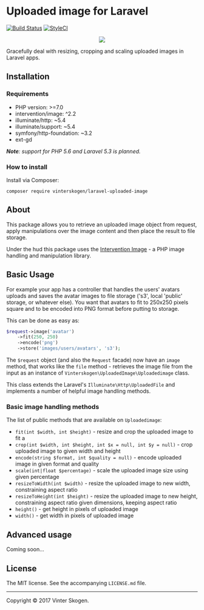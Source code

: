 # Uploaded image for Laravel

[![Build Status](https://travis-ci.org/vinterskogen/laravel-uploaded-image.svg?branch=master)](https://travis-ci.org/vinterskogen/laravel-uploaded-image) [![StyleCI](https://styleci.io/repos/103072768/shield?branch=master)](https://styleci.io/repos/103072768)

<p align="center"><a href="https://github.com/vinterskogen/laravel-uploaded-image" target="_blank"><img src="https://user-images.githubusercontent.com/8015372/30301362-f65eec58-9762-11e7-86cc-72137c48ba87.png"></a></p>

Gracefully deal with resizing, cropping and scaling uploaded images in Laravel
apps.

## Installation

### Requirements

- PHP version: >=7.0
- intervention/image: ^2.2
- illuminate/http: ~5.4
- illuminate/support: ~5.4
- symfony/http-foundation: ~3.2
- ext-gd

***Note**: support for PHP 5.6 and Laravel 5.3 is planned.*

### How to install

Install via Composer:

`composer require vinterskogen/laravel-uploaded-image`

## About 

This package allows you to retrieve an uploaded image object from request, apply
manipulations over the image content and then place the result to file storage.

Under the hud this package uses the [Intervention Image](http://image.intervention.io/) -
a PHP image handling and manipulation library.

## Basic Usage

For example your app has a controller that handles the users' avatars uploads 
and saves the avatar images to file storage ('s3', local 'public' storage, or
whatever else). You want that avatars to fit to 250x250 pixels square and to
be encoded into PNG format before putting to storage.

This can be done as easy as:

```php
$request->image('avatar')
	->fit(250, 250)
	->encode('png')
	->store('images/users/avatars', 's3');
```

The `$request` object (and also the `Request` facade) now have an `image`
method, that works like the `file` method - retrieves the image file from the
input as an instance of `Vinterskogen\UploadedImage\Uploadedimage` class. 

This class extends the Laravel's `Illuminate\Http\UploadedFile` and implements
a number of helpful image handling methods.

### Basic image handling methods

The list of public methods that are available on `Uploadedimage`:

- `fit(int $width, int $height)` - resize and crop the uploaded image to fit a
- `crop(int $width, int $height, int $x = null, int $y = null)` - crop uploaded
  image to given width and height
- `encode(string $format, int $quality = null)` - encode uploaded image in given
format and quality
- `scale(int|float $percentage)` - scale the uploaded image size using given
percentage
- `resizeToWidth(int $width)` - resize the uploaded image to new width,
  constraining aspect ratio
- `resizeToHeight(int $height)` - resize the uploaded image to new height,
  constraining aspect ratio
  given dimensions, keeping aspect ratio
- `height()` - get height in pixels of uploaded image
- `width()` - get width in pixels of uploaded image

## Advanced usage

Coming soon...

## License

The MIT license. See the accompanying `LICENSE.md` file.

--------------------------------------------------------------------------------

Copyright © 2017 Vinter Skogen.

